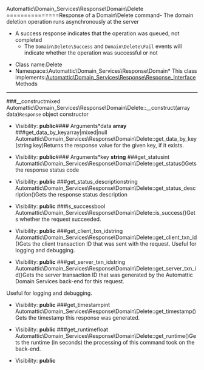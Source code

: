 Automattic\Domain_Services\Response\Domain\Delete
===============Response of a Domain\Delete command- The domain deletion operation runs asynchronously at the server
- A success response indicates that the operation was queued, not completed
    - The `Domain\Delete\Success` and `Domain\Delete\Fail` events will indicate whether the operation was successful
      or not
* Class name:Delete
* Namespace:\Automattic\Domain_Services\Response\Domain* This class implements:[Automattic\Domain_Services\Response\Response_Interface](Automattic-Domain_Services-Response-Response_Interface.md)Methods
-------
###__constructmixed Automattic\Domain_Services\Response\Domain\Delete::__construct(array data)`Response` object constructor



* Visibility: **public**#### Arguments*data **array**
###get_data_by_keyarray|mixed|null Automattic\Domain_Services\Response\Domain\Delete::get_data_by_key(string key)Returns the response value for the given key, if it exists.



* Visibility: **public**#### Arguments*key **string**
###get_statusint Automattic\Domain_Services\Response\Domain\Delete::get_status()Gets the response status code



* Visibility: **public**
###get_status_descriptionstring Automattic\Domain_Services\Response\Domain\Delete::get_status_description()Gets the response status description



* Visibility: **public**
###is_successbool Automattic\Domain_Services\Response\Domain\Delete::is_success()Gets whether the request succeeded.



* Visibility: **public**
###get_client_txn_idstring Automattic\Domain_Services\Response\Domain\Delete::get_client_txn_id()Gets the client transaction ID that was sent with the request. Useful for logging and debugging.



* Visibility: **public**
###get_server_txn_idstring Automattic\Domain_Services\Response\Domain\Delete::get_server_txn_id()Gets the server transaction ID that was generated by the Automattic Domain Services back-end for this request.

Useful for logging and debugging.

* Visibility: **public**
###get_timestampint Automattic\Domain_Services\Response\Domain\Delete::get_timestamp()Gets the timestamp this response was generated.



* Visibility: **public**
###get_runtimefloat Automattic\Domain_Services\Response\Domain\Delete::get_runtime()Gets the runtime (in seconds) the processing of this command took on the back-end.



* Visibility: **public**